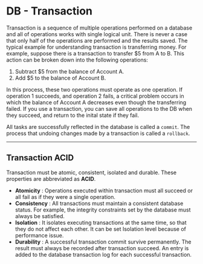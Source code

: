 # DB - Transaction

Transaction is a sequence of multiple operations performed on a database and all of operations works with single logical unit. There is never a case that only half of the operations are performed and the results saved. The typical example for understanding transaction is transferring money. For example, suppose there is a transaction to transfer $5 from A to B. This action can be broken down into the following operations:  

1. Subtract $5 from the balance of Account A.
2. Add $5 to the balance of Account B.

In this process, these two operations must operate as one operation. If operation 1 succeeds, and operation 2 fails, a critical problem occurs in which the balance of Account A decreases even though the transferring failed. If you use a transaction, you can save all operations to the DB when they succeed, and return to the inital state if they fail.  

All tasks are successfully reflected in the database is called a `commit`. The process that undoing changes made by a transaction is called a `rollback`.

---

## Transaction ACID

Transaction must be atomic, consistent, isolated and durable. These properties are abbreviated as **ACID**.  
* **Atomicity** : Operations executed within transaction must all succeed or all fail as if they were a single operation.
* **Consistency** : All transactions must maintain a consistent database status. For example, the integrity constraints set by the database must always be satisfied.
* **Isolation** : It isolates executing transactions at the same time, so that they do not affect each other. It can be set Isolation level because of performance issue.
* **Durability** : A successful transaction commit survive permanently. The result must always be recorded after transaction succeed. An entry is added to the database transaction log for each successful transaction.

